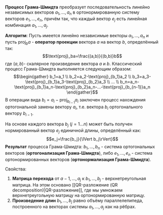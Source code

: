 **Процесс Грама-Шмидта** преобразует последовательность линейно независимых векторов $a_1,...,a_n$ в ортонормированную систему векторов $e_1,...,e_n$, причём так, что каждый вектор $e_j$ есть линейная комбинация $a_1,...,a_j$.

**Алгоритм**:
Пусть имеется линейно независимые векторы $a_1,...,a_n$ и пусть $\text{proj}_ba$ - **оператор проекции** вектора $a$ на вектор $b$, определённый так:$$\text{proj}_ba=\frac{(a,b)}{(b,b)}b$$где $(a,b)$- скалярное произведение вектора $a$ и $b$.
Классический процесс Грама-Шмидта выполняется следующим образом:$$\begin{gather} b_1=a_1 \\ b_2=a_2-\text{proj}_{b_1}a_2 \\ b_3=a_3-\text{proj}_{b_1}a_3-\text{proj}_{b_2}a_3 \\ ... \\ b_n=a_n-\text{proj}_{b_1}a_n-\text{proj}_{b_2}a_n-...-\text{proj}_{b_{n-1}}a_n \end{gather}$$В операции вида $b_i=a_i-\text{proj}_{b_{i-1}}a_i$ заключен процесс нахождения ортогональной замены вектору $a_i$, т.е. вектора $b_i$ ортогонального вектору $b_{i-1}$.

На основе каждого вектора $b_j$ ($j=1...n$) может быть получен нормированный вектор $e_j$ единичной длины, определённый как:$$e_j=\frac{b_j}{\lVert b_j\rVert}$$**Результат** процесса Грама-Шмидта:
$b_1,...,b_n$ - система ортогональных векторов (**ортогонализация Грама-Шмидта**), либо $e_1,...,e_n$ - система ортонормированных векторов (**ортонормализация Грама-Шмидта**).

Свойства:
1. **Матрица перехода** от $a-1,...,a_j$ к $b_1,...,b_j$ - верхнетреугольная матрица. На этом основано [[QR-разложение (QR decomposition)|QR-разложение]], где мы умножаем верхнетреугольную матрицу на ортонормированную матрицу.
2. **Произведение длин** $b_1,...,b_j$ равно объёму параллелепипеда, построенного на векторах системы $a_1,...,a_j$ как на рёбрах.